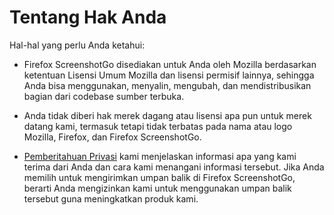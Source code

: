 # Tentang Hak Anda

Hal-hal yang perlu Anda ketahui:

* Firefox ScreenshotGo disediakan untuk Anda oleh Mozilla berdasarkan ketentuan Lisensi Umum Mozilla dan lisensi permisif lainnya, sehingga Anda bisa menggunakan, menyalin, mengubah, dan mendistribusikan bagian dari codebase sumber terbuka. 

* Anda tidak diberi hak merek dagang atau lisensi apa pun untuk merek datang kami, termasuk tetapi tidak terbatas pada nama atau logo Mozilla, Firefox, dan Firefox ScreenshotGo. 

* [Pemberitahuan Privasi](https://www.mozilla.org/privacy/screenshot-go/) kami menjelaskan informasi apa yang kami terima dari Anda dan cara kami menangani informasi tersebut.
Jika Anda memilih untuk mengirimkan umpan balik di Firefox ScreenshotGo, berarti Anda mengizinkan kami untuk menggunakan umpan balik tersebut guna meningkatkan produk kami.
